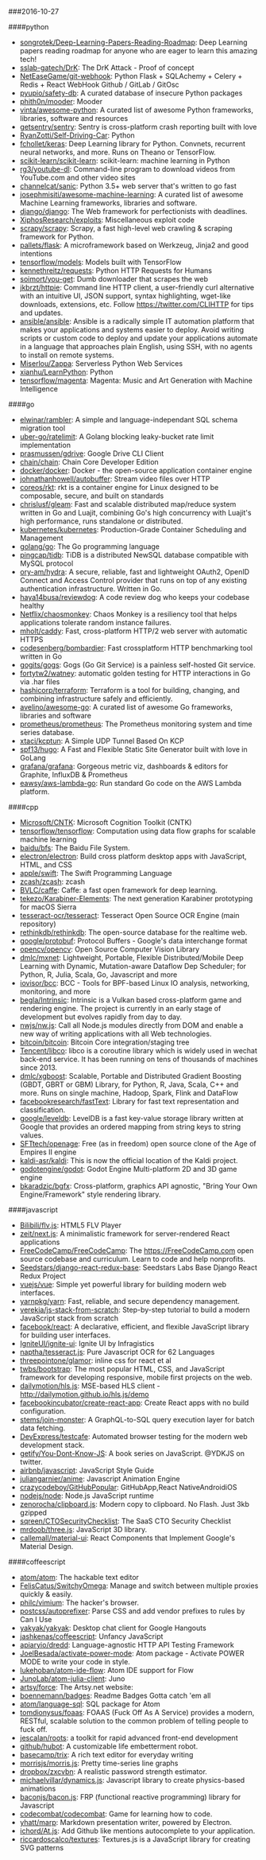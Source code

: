 ###2016-10-27

####python
* [songrotek/Deep-Learning-Papers-Reading-Roadmap](https://github.com/songrotek/Deep-Learning-Papers-Reading-Roadmap): Deep Learning papers reading roadmap for anyone who are eager to learn this amazing tech!
* [sslab-gatech/DrK](https://github.com/sslab-gatech/DrK): The DrK Attack - Proof of concept
* [NetEaseGame/git-webhook](https://github.com/NetEaseGame/git-webhook):   Python Flask + SQLAchemy + Celery + Redis + React  WebHook  Github / GitLab / GitOsc
* [pyupio/safety-db](https://github.com/pyupio/safety-db): A curated database of insecure Python packages
* [phith0n/mooder](https://github.com/phith0n/mooder): Mooder
* [vinta/awesome-python](https://github.com/vinta/awesome-python): A curated list of awesome Python frameworks, libraries, software and resources
* [getsentry/sentry](https://github.com/getsentry/sentry): Sentry is cross-platform crash reporting built with love
* [RyanZotti/Self-Driving-Car](https://github.com/RyanZotti/Self-Driving-Car): Python
* [fchollet/keras](https://github.com/fchollet/keras): Deep Learning library for Python. Convnets, recurrent neural networks, and more. Runs on Theano or TensorFlow.
* [scikit-learn/scikit-learn](https://github.com/scikit-learn/scikit-learn): scikit-learn: machine learning in Python
* [rg3/youtube-dl](https://github.com/rg3/youtube-dl): Command-line program to download videos from YouTube.com and other video sites
* [channelcat/sanic](https://github.com/channelcat/sanic): Python 3.5+ web server that's written to go fast
* [josephmisiti/awesome-machine-learning](https://github.com/josephmisiti/awesome-machine-learning): A curated list of awesome Machine Learning frameworks, libraries and software.
* [django/django](https://github.com/django/django): The Web framework for perfectionists with deadlines.
* [XiphosResearch/exploits](https://github.com/XiphosResearch/exploits): Miscellaneous exploit code
* [scrapy/scrapy](https://github.com/scrapy/scrapy): Scrapy, a fast high-level web crawling & scraping framework for Python.
* [pallets/flask](https://github.com/pallets/flask): A microframework based on Werkzeug, Jinja2 and good intentions
* [tensorflow/models](https://github.com/tensorflow/models): Models built with TensorFlow
* [kennethreitz/requests](https://github.com/kennethreitz/requests): Python HTTP Requests for Humans
* [soimort/you-get](https://github.com/soimort/you-get):  Dumb downloader that scrapes the web
* [jkbrzt/httpie](https://github.com/jkbrzt/httpie): Command line HTTP client, a user-friendly curl alternative with an intuitive UI, JSON support, syntax highlighting, wget-like downloads, extensions, etc. Follow https://twitter.com/CLIHTTP for tips and updates.
* [ansible/ansible](https://github.com/ansible/ansible): Ansible is a radically simple IT automation platform that makes your applications and systems easier to deploy. Avoid writing scripts or custom code to deploy and update your applications automate in a language that approaches plain English, using SSH, with no agents to install on remote systems.
* [Miserlou/Zappa](https://github.com/Miserlou/Zappa): Serverless Python Web Services
* [xianhu/LearnPython](https://github.com/xianhu/LearnPython): Python
* [tensorflow/magenta](https://github.com/tensorflow/magenta): Magenta: Music and Art Generation with Machine Intelligence

####go
* [elwinar/rambler](https://github.com/elwinar/rambler): A simple and language-independant SQL schema migration tool
* [uber-go/ratelimit](https://github.com/uber-go/ratelimit): A Golang blocking leaky-bucket rate limit implementation
* [prasmussen/gdrive](https://github.com/prasmussen/gdrive): Google Drive CLI Client
* [chain/chain](https://github.com/chain/chain): Chain Core Developer Edition
* [docker/docker](https://github.com/docker/docker): Docker - the open-source application container engine
* [johnathanhowell/autobuffer](https://github.com/johnathanhowell/autobuffer): Stream video files over HTTP
* [coreos/rkt](https://github.com/coreos/rkt): rkt is a container engine for Linux designed to be composable, secure, and built on standards
* [chrislusf/gleam](https://github.com/chrislusf/gleam): Fast and scalable distributed map/reduce system written in Go and Luajit, combining Go's high concurrency with Luajit's high performance, runs standalone or distributed.
* [kubernetes/kubernetes](https://github.com/kubernetes/kubernetes): Production-Grade Container Scheduling and Management
* [golang/go](https://github.com/golang/go): The Go programming language
* [pingcap/tidb](https://github.com/pingcap/tidb): TiDB is a distributed NewSQL database compatible with MySQL protocol
* [ory-am/hydra](https://github.com/ory-am/hydra): A secure, reliable, fast and lightweight OAuth2, OpenID Connect and Access Control provider that runs on top of any existing authentication infrastructure. Written in Go.
* [haya14busa/reviewdog](https://github.com/haya14busa/reviewdog):  A code review dog who keeps your codebase healthy
* [Netflix/chaosmonkey](https://github.com/Netflix/chaosmonkey): Chaos Monkey is a resiliency tool that helps applications tolerate random instance failures.
* [mholt/caddy](https://github.com/mholt/caddy): Fast, cross-platform HTTP/2 web server with automatic HTTPS
* [codesenberg/bombardier](https://github.com/codesenberg/bombardier): Fast crossplatform HTTP benchmarking tool written in Go
* [gogits/gogs](https://github.com/gogits/gogs): Gogs (Go Git Service) is a painless self-hosted Git service.
* [fortytw2/watney](https://github.com/fortytw2/watney): automatic golden testing for HTTP interactions in Go via .har files
* [hashicorp/terraform](https://github.com/hashicorp/terraform): Terraform is a tool for building, changing, and combining infrastructure safely and efficiently.
* [avelino/awesome-go](https://github.com/avelino/awesome-go): A curated list of awesome Go frameworks, libraries and software
* [prometheus/prometheus](https://github.com/prometheus/prometheus): The Prometheus monitoring system and time series database.
* [xtaci/kcptun](https://github.com/xtaci/kcptun): A Simple UDP Tunnel Based On KCP
* [spf13/hugo](https://github.com/spf13/hugo): A Fast and Flexible Static Site Generator built with love in GoLang
* [grafana/grafana](https://github.com/grafana/grafana): Gorgeous metric viz, dashboards & editors for Graphite, InfluxDB & Prometheus
* [eawsy/aws-lambda-go](https://github.com/eawsy/aws-lambda-go): Run standard Go code on the AWS Lambda platform.

####cpp
* [Microsoft/CNTK](https://github.com/Microsoft/CNTK): Microsoft Cognition Toolkit (CNTK)
* [tensorflow/tensorflow](https://github.com/tensorflow/tensorflow): Computation using data flow graphs for scalable machine learning
* [baidu/bfs](https://github.com/baidu/bfs): The Baidu File System.
* [electron/electron](https://github.com/electron/electron): Build cross platform desktop apps with JavaScript, HTML, and CSS
* [apple/swift](https://github.com/apple/swift): The Swift Programming Language
* [zcash/zcash](https://github.com/zcash/zcash): zcash
* [BVLC/caffe](https://github.com/BVLC/caffe): Caffe: a fast open framework for deep learning.
* [tekezo/Karabiner-Elements](https://github.com/tekezo/Karabiner-Elements): The next generation Karabiner prototyping for macOS Sierra
* [tesseract-ocr/tesseract](https://github.com/tesseract-ocr/tesseract): Tesseract Open Source OCR Engine (main repository)
* [rethinkdb/rethinkdb](https://github.com/rethinkdb/rethinkdb): The open-source database for the realtime web.
* [google/protobuf](https://github.com/google/protobuf): Protocol Buffers - Google's data interchange format
* [opencv/opencv](https://github.com/opencv/opencv): Open Source Computer Vision Library
* [dmlc/mxnet](https://github.com/dmlc/mxnet): Lightweight, Portable, Flexible Distributed/Mobile Deep Learning with Dynamic, Mutation-aware Dataflow Dep Scheduler; for Python, R, Julia, Scala, Go, Javascript and more
* [iovisor/bcc](https://github.com/iovisor/bcc): BCC - Tools for BPF-based Linux IO analysis, networking, monitoring, and more
* [begla/Intrinsic](https://github.com/begla/Intrinsic): Intrinsic is a Vulkan based cross-platform game and rendering engine. The project is currently in an early stage of development but evolves rapidly from day to day.
* [nwjs/nw.js](https://github.com/nwjs/nw.js): Call all Node.js modules directly from DOM and enable a new way of writing applications with all Web technologies.
* [bitcoin/bitcoin](https://github.com/bitcoin/bitcoin): Bitcoin Core integration/staging tree
* [Tencent/libco](https://github.com/Tencent/libco): libco is a coroutine library which is widely used in wechat back-end service. It has been running on tens of thousands of machines since 2013.
* [dmlc/xgboost](https://github.com/dmlc/xgboost): Scalable, Portable and Distributed Gradient Boosting (GBDT, GBRT or GBM) Library, for Python, R, Java, Scala, C++ and more. Runs on single machine, Hadoop, Spark, Flink and DataFlow
* [facebookresearch/fastText](https://github.com/facebookresearch/fastText): Library for fast text representation and classification.
* [google/leveldb](https://github.com/google/leveldb): LevelDB is a fast key-value storage library written at Google that provides an ordered mapping from string keys to string values.
* [SFTtech/openage](https://github.com/SFTtech/openage): Free (as in freedom) open source clone of the Age of Empires II engine 
* [kaldi-asr/kaldi](https://github.com/kaldi-asr/kaldi): This is now the official location of the Kaldi project.
* [godotengine/godot](https://github.com/godotengine/godot): Godot Engine  Multi-platform 2D and 3D game engine
* [bkaradzic/bgfx](https://github.com/bkaradzic/bgfx): Cross-platform, graphics API agnostic, "Bring Your Own Engine/Framework" style rendering library.

####javascript
* [Bilibili/flv.js](https://github.com/Bilibili/flv.js): HTML5 FLV Player
* [zeit/next.js](https://github.com/zeit/next.js): A minimalistic framework for server-rendered React applications
* [FreeCodeCamp/FreeCodeCamp](https://github.com/FreeCodeCamp/FreeCodeCamp): The https://FreeCodeCamp.com open source codebase and curriculum. Learn to code and help nonprofits.
* [Seedstars/django-react-redux-base](https://github.com/Seedstars/django-react-redux-base): Seedstars Labs Base Django React Redux Project
* [vuejs/vue](https://github.com/vuejs/vue): Simple yet powerful library for building modern web interfaces.
* [yarnpkg/yarn](https://github.com/yarnpkg/yarn):  Fast, reliable, and secure dependency management.
* [verekia/js-stack-from-scratch](https://github.com/verekia/js-stack-from-scratch): Step-by-step tutorial to build a modern JavaScript stack from scratch
* [facebook/react](https://github.com/facebook/react): A declarative, efficient, and flexible JavaScript library for building user interfaces.
* [IgniteUI/ignite-ui](https://github.com/IgniteUI/ignite-ui): Ignite UI by Infragistics
* [naptha/tesseract.js](https://github.com/naptha/tesseract.js): Pure Javascript OCR for 62 Languages 
* [threepointone/glamor](https://github.com/threepointone/glamor): inline css for react et al
* [twbs/bootstrap](https://github.com/twbs/bootstrap): The most popular HTML, CSS, and JavaScript framework for developing responsive, mobile first projects on the web.
* [dailymotion/hls.js](https://github.com/dailymotion/hls.js): MSE-based HLS client - http://dailymotion.github.io/hls.js/demo
* [facebookincubator/create-react-app](https://github.com/facebookincubator/create-react-app): Create React apps with no build configuration.
* [stems/join-monster](https://github.com/stems/join-monster): A GraphQL-to-SQL query execution layer for batch data fetching.
* [DevExpress/testcafe](https://github.com/DevExpress/testcafe): Automated browser testing for the modern web development stack.
* [getify/You-Dont-Know-JS](https://github.com/getify/You-Dont-Know-JS): A book series on JavaScript. @YDKJS on twitter.
* [airbnb/javascript](https://github.com/airbnb/javascript): JavaScript Style Guide
* [juliangarnier/anime](https://github.com/juliangarnier/anime): Javascript Animation Engine
* [crazycodeboy/GitHubPopular](https://github.com/crazycodeboy/GitHubPopular): GitHubApp,React NativeAndroidiOS
* [nodejs/node](https://github.com/nodejs/node): Node.js JavaScript runtime 
* [zenorocha/clipboard.js](https://github.com/zenorocha/clipboard.js):  Modern copy to clipboard. No Flash. Just 3kb gzipped 
* [sqreen/CTOSecurityChecklist](https://github.com/sqreen/CTOSecurityChecklist): The SaaS CTO Security Checklist
* [mrdoob/three.js](https://github.com/mrdoob/three.js): JavaScript 3D library.
* [callemall/material-ui](https://github.com/callemall/material-ui): React Components that Implement Google's Material Design.

####coffeescript
* [atom/atom](https://github.com/atom/atom): The hackable text editor
* [FelisCatus/SwitchyOmega](https://github.com/FelisCatus/SwitchyOmega): Manage and switch between multiple proxies quickly & easily.
* [philc/vimium](https://github.com/philc/vimium): The hacker's browser.
* [postcss/autoprefixer](https://github.com/postcss/autoprefixer): Parse CSS and add vendor prefixes to rules by Can I Use
* [yakyak/yakyak](https://github.com/yakyak/yakyak): Desktop chat client for Google Hangouts
* [jashkenas/coffeescript](https://github.com/jashkenas/coffeescript): Unfancy JavaScript
* [apiaryio/dredd](https://github.com/apiaryio/dredd): Language-agnostic HTTP API Testing Framework
* [JoelBesada/activate-power-mode](https://github.com/JoelBesada/activate-power-mode): Atom package - Activate POWER MODE to write your code in style.
* [lukehoban/atom-ide-flow](https://github.com/lukehoban/atom-ide-flow): Atom IDE support for Flow
* [JunoLab/atom-julia-client](https://github.com/JunoLab/atom-julia-client): Juno
* [artsy/force](https://github.com/artsy/force): The Artsy.net website:
* [boennemann/badges](https://github.com/boennemann/badges):  Readme Badges  Gotta catch 'em all
* [atom/language-sql](https://github.com/atom/language-sql): SQL package for Atom
* [tomdionysus/foaas](https://github.com/tomdionysus/foaas): FOAAS (Fuck Off As A Service) provides a modern, RESTful, scalable solution to the common problem of telling people to fuck off.
* [jescalan/roots](https://github.com/jescalan/roots): a toolkit for rapid advanced front-end development
* [github/hubot](https://github.com/github/hubot): A customizable life embetterment robot.
* [basecamp/trix](https://github.com/basecamp/trix): A rich text editor for everyday writing
* [morrisjs/morris.js](https://github.com/morrisjs/morris.js): Pretty time-series line graphs
* [dropbox/zxcvbn](https://github.com/dropbox/zxcvbn): A realistic password strength estimator.
* [michaelvillar/dynamics.js](https://github.com/michaelvillar/dynamics.js): Javascript library to create physics-based animations
* [baconjs/bacon.js](https://github.com/baconjs/bacon.js): FRP (functional reactive programming) library for Javascript
* [codecombat/codecombat](https://github.com/codecombat/codecombat): Game for learning how to code.
* [yhatt/marp](https://github.com/yhatt/marp): Markdown presentation writer, powered by Electron.
* [ichord/At.js](https://github.com/ichord/At.js): Add Github like mentions autocomplete to your application.
* [riccardoscalco/textures](https://github.com/riccardoscalco/textures): Textures.js is a JavaScript library for creating SVG patterns
